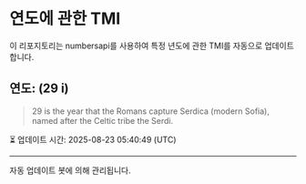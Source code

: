 
# 연도에 관한 TMI

이 리포지토리는 numbersapi를 사용하여 특정 년도에 관한 TMI를 자동으로 업데이트합니다.

## 연도: (29 i)
> 29 is the year that the Romans capture Serdica (modern Sofia), named after the Celtic tribe the Serdi.

⏳ 업데이트 시간: 2025-08-23 05:40:49 (UTC)

---
자동 업데이트 봇에 의해 관리됩니다.
